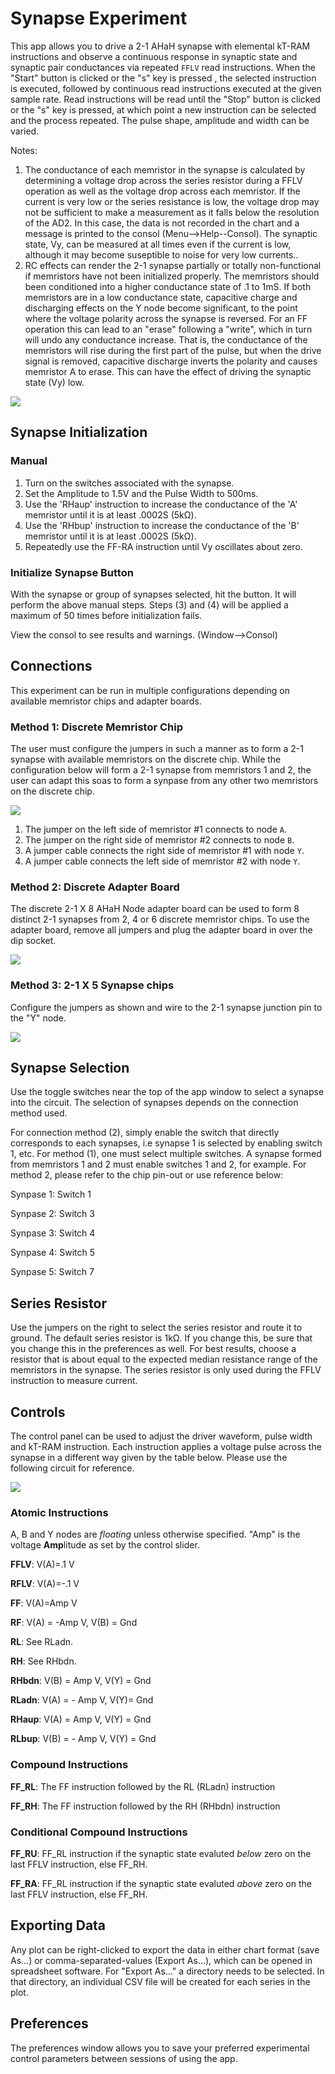 # Synapse Experiment

This app allows you to drive a 2-1 AHaH synapse with elemental kT-RAM instructions and observe a continuous response in synaptic state and synaptic pair conductances via repeated `FFLV` read instructions. When the "Start" button is clicked or the "s" key is pressed , the selected instruction is executed, followed by continuous read instructions executed at the given sample rate. Read instructions will be read until the "Stop" button is clicked or the "s" key is pressed, at which point a new instruction can be selected and the process repeated. The pulse shape, amplitude and width can be varied.

Notes:

1. The conductance of each memristor in the synapse is calculated by determining a voltage drop across the series resistor during a FFLV operation as well as the voltage drop across each memristor. If the current is very low or the series resistance is low, the voltage drop may not be sufficient to make a measurement as it falls below the resolution of the AD2. In this case, the data is not recorded in the chart and a message is printed to the consol (Menu-->Help--Consol). The synaptic state, Vy, can be measured at all times even if the current is low, although it may become suseptible to noise for very low currents..
2. RC effects can render the 2-1 synapse partially or totally non-functional if memristors have not been initialized properly. The memristors should been conditioned into a higher conductance state of .1 to 1mS. If both memristors are in a low conductance state, capacitive charge and discharging effects on the Y node become significant, to the point where the voltage polarity across the synapse is reversed. For an FF operation this can lead to an "erase" following a "write", which in turn will undo any conductance increase. That is, the conductance of the memristors will rise during the first part of the pulse, but when the drive signal is removed, capacitive discharge inverts the polarity and causes memristor A to erase. This can have the effect of driving the synaptic state (Vy) low.

![](SynapseInitialization.png)

## Synapse Initialization

### Manual

1. Turn on the switches associated with the synapse.
2. Set the Amplitude to 1.5V and the Pulse Width to 500ms.
3. Use the 'RHaup' instruction to increase the conductance of the 'A' memristor until it is at least .0002S (5kΩ). 
4. Use the 'RHbup' instruction to increase the conductance of the 'B' memristor until it is at least .0002S (5kΩ).
5. Repeatedly use the FF-RA instruction until Vy oscillates about zero.

### Initialize Synapse Button

With the synapse or group of synapses selected, hit the button. It will perform the above manual steps. Steps (3) and (4) will be applied a maximum of 50 times before initialization fails.

View the consol to see results and warnings. (Window-->Consol)

## Connections

This experiment can be run in multiple configurations depending on available memristor chips and adapter boards. 

### Method 1: Discrete Memristor Chip

The user must configure the jumpers in such a manner as to form a 2-1 synapse with available memristors on the discrete chip. While the configuration below will form a 2-1 synapse from memristors 1 and 2, the user can adapt this soas to form a synpase from any other two memristors on the discrete chip. 


![](Synapse.png)


1. The jumper on the left side of memristor #1 connects to node `A`.
1. The jumper on the right side of memristor #2 connects to node `B`.
1. A jumper cable connects the right side of memristor #1 with node `Y`.
1. A jumper cable connects the left side of memristor #2 with node `Y`.

### Method 2: Discrete Adapter Board

The discrete 2-1 X 8 AHaH Node adapter board can be used to form 8 distinct 2-1 synapses from 2, 4 or 6 discrete memristor chips. To use the adapter board, remove all jumpers and plug the adapter board in over the dip socket.


![](MDV1X_21AHaHX3R_Adaptor.png)


### Method 3: 2-1 X 5 Synapse chips

Configure the jumpers as shown and wire to the 2-1 synapse junction pin to the "Y" node. 


![](MDV21SynapseAppWith21SynapseChip.png)


## Synapse Selection

Use the toggle switches near the top of the app window to select a synapse into the circuit. The selection of synapses depends on the connection method used. 

For connection method (2), simply enable the switch that directly corresponds to each synapses, i.e synapse 1 is selected by enabling switch 1, etc. For method (1), one must select multiple switches. A synapse formed from memristors 1 and 2 must enable switches 1 and 2, for example. For method 2, please refer to the chip pin-out or use reference below:

Synpase 1: Switch 1

Synpase 2: Switch 3

Synpase 3: Switch 4

Synpase 4: Switch 5

Synpase 5: Switch 7


## Series Resistor

Use the jumpers on the right to select the series resistor and route it to ground. The default series resistor is 1kΩ. If you change this, be sure that you change this in the preferences as well. For best results, choose a resistor that is about equal to the expected median resistance range of the memristors in the synapse. The series resistor is only used during the FFLV instruction to measure current.

## Controls

The control panel can be used to adjust the driver waveform, pulse width and kT-RAM instruction. Each instruction applies a voltage pulse across the synapse in a different way given by the table below. Please use the following circuit for reference.

![](ABYCircuit.png)

### Atomic Instructions

A, B and Y nodes are *floating* unless otherwise specified. "Amp" is the voltage **Amp**litude as set by the control slider.

**FFLV**:  V(A)=.1 V

**RFLV**:  V(A)=-.1 V

**FF**:  V(A)=Amp V

**RF**:  V(A) = -Amp V, V(B) = Gnd

**RL**:  See RLadn.

**RH**: See RHbdn.

**RHbdn**:  V(B) = Amp V, V(Y) = Gnd

**RLadn**: V(A) = - Amp V, V(Y)= Gnd

**RHaup**: V(A) = Amp V, V(Y) = Gnd

**RLbup**: V(B) = - Amp V, V(Y) = Gnd

### Compound Instructions

**FF_RL**: The FF instruction followed by the RL (RLadn) instruction

**FF_RH**: The FF instruction followed by the RH (RHbdn) instruction

### Conditional Compound Instructions

**FF_RU**: FF_RL instruction if the synaptic state evaluted *below* zero on the last FFLV instruction, else FF_RH.

**FF_RA**: FF_RL instruction if the synaptic state evaluted *above* zero on the last FFLV instruction, else FF_RH.

## Exporting Data

Any plot can be right-clicked to export the data in either chart format (save As...) or comma-separated-values (Export As...), which can be opened in spreadsheet software. For "Export As..." a directory needs to be selected. In that directory, an individual CSV file will be created for each series in the plot.

## Preferences

The preferences window allows you to save your preferred experimental control parameters between sessions of using the app.